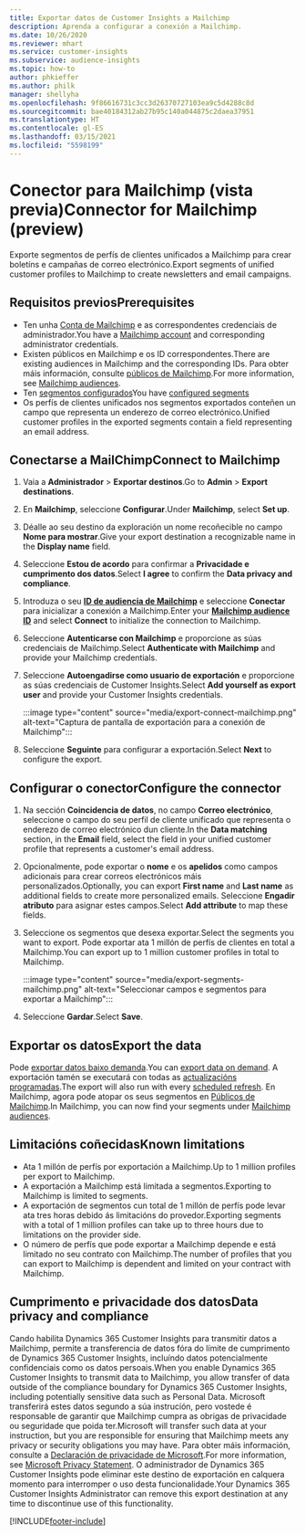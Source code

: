 ```yaml
---
title: Exportar datos de Customer Insights a Mailchimp
description: Aprenda a configurar a conexión a Mailchimp.
ms.date: 10/26/2020
ms.reviewer: mhart
ms.service: customer-insights
ms.subservice: audience-insights
ms.topic: how-to
author: phkieffer
ms.author: philk
manager: shellyha
ms.openlocfilehash: 9f86616731c3cc3d26370727103ea9c5d4288c8d
ms.sourcegitcommit: bae40184312ab27b95c140a044875c2daea37951
ms.translationtype: HT
ms.contentlocale: gl-ES
ms.lasthandoff: 03/15/2021
ms.locfileid: "5598199"
---
```

# <a name="connector-for-mailchimp-preview"></a><span data-ttu-id="56f38-103">Conector para Mailchimp (vista previa)</span><span class="sxs-lookup"><span data-stu-id="56f38-103">Connector for Mailchimp (preview)</span></span>

<span data-ttu-id="56f38-104">Exporte segmentos de perfís de clientes unificados a Mailchimp para crear boletíns e campañas de correo electrónico.</span><span class="sxs-lookup"><span data-stu-id="56f38-104">Export segments of unified customer profiles to Mailchimp to create newsletters and email campaigns.</span></span>

## <a name="prerequisites"></a><span data-ttu-id="56f38-105">Requisitos previos</span><span class="sxs-lookup"><span data-stu-id="56f38-105">Prerequisites</span></span>

-   <span data-ttu-id="56f38-106">Ten unha [Conta de Mailchimp](https://mailchimp.com/) e as correspondentes credenciais de administrador.</span><span class="sxs-lookup"><span data-stu-id="56f38-106">You have a [Mailchimp account](https://mailchimp.com/) and corresponding administrator credentials.</span></span>
-   <span data-ttu-id="56f38-107">Existen públicos en Mailchimp e os ID correspondentes.</span><span class="sxs-lookup"><span data-stu-id="56f38-107">There are existing audiences in Mailchimp and the corresponding IDs.</span></span> <span data-ttu-id="56f38-108">Para obter máis información, consulte [públicos de Mailchimp](https://mailchimp.com/help/create-audience/).</span><span class="sxs-lookup"><span data-stu-id="56f38-108">For more information, see [Mailchimp audiences](https://mailchimp.com/help/create-audience/).</span></span>
-   <span data-ttu-id="56f38-109">Ten [segmentos configurados](segments.md)</span><span class="sxs-lookup"><span data-stu-id="56f38-109">You have [configured segments](segments.md)</span></span>
-   <span data-ttu-id="56f38-110">Os perfís de clientes unificados nos segmentos exportados conteñen un campo que representa un enderezo de correo electrónico.</span><span class="sxs-lookup"><span data-stu-id="56f38-110">Unified customer profiles in the exported segments contain a field representing an email address.</span></span>

## <a name="connect-to-mailchimp"></a><span data-ttu-id="56f38-111">Conectarse a MailChimp</span><span class="sxs-lookup"><span data-stu-id="56f38-111">Connect to Mailchimp</span></span>

1. <span data-ttu-id="56f38-112">Vaia a **Administrador** > **Exportar destinos**.</span><span class="sxs-lookup"><span data-stu-id="56f38-112">Go to **Admin** > **Export destinations**.</span></span>

1. <span data-ttu-id="56f38-113">En **Mailchimp**, seleccione **Configurar**.</span><span class="sxs-lookup"><span data-stu-id="56f38-113">Under **Mailchimp**, select **Set up**.</span></span>

1. <span data-ttu-id="56f38-114">Déalle ao seu destino da exploración un nome recoñecible no campo **Nome para mostrar**.</span><span class="sxs-lookup"><span data-stu-id="56f38-114">Give your export destination a recognizable name in the **Display name** field.</span></span>

1. <span data-ttu-id="56f38-115">Seleccione **Estou de acordo** para confirmar a **Privacidade e cumprimento dos datos**.</span><span class="sxs-lookup"><span data-stu-id="56f38-115">Select **I agree** to confirm the **Data privacy and compliance**.</span></span>

1. <span data-ttu-id="56f38-116">Introduza o seu **[ID de audiencia de Mailchimp](https://mailchimp.com/help/find-audience-id/)** e seleccione **Conectar** para inicializar a conexión a Mailchimp.</span><span class="sxs-lookup"><span data-stu-id="56f38-116">Enter your **[Mailchimp audience ID](https://mailchimp.com/help/find-audience-id/)** and select **Connect** to initialize the connection to Mailchimp.</span></span>

1. <span data-ttu-id="56f38-117">Seleccione **Autenticarse con Mailchimp** e proporcione as súas credenciais de Mailchimp.</span><span class="sxs-lookup"><span data-stu-id="56f38-117">Select **Authenticate with Mailchimp** and provide your Mailchimp credentials.</span></span>

1. <span data-ttu-id="56f38-118">Seleccione **Autoengadirse como usuario de exportación** e proporcione as súas credenciais de Customer Insights.</span><span class="sxs-lookup"><span data-stu-id="56f38-118">Select **Add yourself as export user** and provide your Customer Insights credentials.</span></span>

   :::image type="content" source="media/export-connect-mailchimp.png" alt-text="Captura de pantalla de exportación para a conexión de Mailchimp":::

1. <span data-ttu-id="56f38-120">Seleccione **Seguinte** para configurar a exportación.</span><span class="sxs-lookup"><span data-stu-id="56f38-120">Select **Next** to configure the export.</span></span>

## <a name="configure-the-connector"></a><span data-ttu-id="56f38-121">Configurar o conector</span><span class="sxs-lookup"><span data-stu-id="56f38-121">Configure the connector</span></span>

1. <span data-ttu-id="56f38-122">Na sección **Coincidencia de datos**, no campo **Correo electrónico**, seleccione o campo do seu perfil de cliente unificado que representa o enderezo de correo electrónico dun cliente.</span><span class="sxs-lookup"><span data-stu-id="56f38-122">In the **Data matching** section, in the **Email** field, select the field in your unified customer profile that represents a customer's email address.</span></span> 

1. <span data-ttu-id="56f38-123">Opcionalmente, pode exportar o **nome** e os **apelidos** como campos adicionais para crear correos electrónicos máis personalizados.</span><span class="sxs-lookup"><span data-stu-id="56f38-123">Optionally, you can export **First name** and **Last name** as additional fields to create more personalized emails.</span></span> <span data-ttu-id="56f38-124">Seleccione **Engadir atributo** para asignar estes campos.</span><span class="sxs-lookup"><span data-stu-id="56f38-124">Select **Add attribute** to map these fields.</span></span>

1. <span data-ttu-id="56f38-125">Seleccione os segmentos que desexa exportar.</span><span class="sxs-lookup"><span data-stu-id="56f38-125">Select the segments you want to export.</span></span> <span data-ttu-id="56f38-126">Pode exportar ata 1 millón de perfís de clientes en total a Mailchimp.</span><span class="sxs-lookup"><span data-stu-id="56f38-126">You can export up to 1 million customer profiles in total to Mailchimp.</span></span>

   :::image type="content" source="media/export-segments-mailchimp.png" alt-text="Seleccionar campos e segmentos para exportar a Mailchimp":::

1. <span data-ttu-id="56f38-128">Seleccione **Gardar**.</span><span class="sxs-lookup"><span data-stu-id="56f38-128">Select **Save**.</span></span>

## <a name="export-the-data"></a><span data-ttu-id="56f38-129">Exportar os datos</span><span class="sxs-lookup"><span data-stu-id="56f38-129">Export the data</span></span>

<span data-ttu-id="56f38-130">Pode [exportar datos baixo demanda](export-destinations.md).</span><span class="sxs-lookup"><span data-stu-id="56f38-130">You can [export data on demand](export-destinations.md).</span></span> <span data-ttu-id="56f38-131">A exportación tamén se executará con todas as [actualizacións programadas](system.md#schedule-tab).</span><span class="sxs-lookup"><span data-stu-id="56f38-131">The export will also run with every [scheduled refresh](system.md#schedule-tab).</span></span> <span data-ttu-id="56f38-132">En Mailchimp, agora pode atopar os seus segmentos en [Públicos de Mailchimp](https://mailchimp.com/help/create-audience/).</span><span class="sxs-lookup"><span data-stu-id="56f38-132">In Mailchimp, you can now find your segments under [Mailchimp audiences](https://mailchimp.com/help/create-audience/).</span></span>

## <a name="known-limitations"></a><span data-ttu-id="56f38-133">Limitacións coñecidas</span><span class="sxs-lookup"><span data-stu-id="56f38-133">Known limitations</span></span>

- <span data-ttu-id="56f38-134">Ata 1 millón de perfís por exportación a Mailchimp.</span><span class="sxs-lookup"><span data-stu-id="56f38-134">Up to 1 million profiles per export to Mailchimp.</span></span>
- <span data-ttu-id="56f38-135">A exportación a Mailchimp está limitada a segmentos.</span><span class="sxs-lookup"><span data-stu-id="56f38-135">Exporting to Mailchimp is limited to segments.</span></span>
- <span data-ttu-id="56f38-136">A exportación de segmentos cun total de 1 millón de perfís pode levar ata tres horas debido ás limitacións do provedor.</span><span class="sxs-lookup"><span data-stu-id="56f38-136">Exporting segments with a total of 1 million profiles can take up to three hours due to limitations on the provider side.</span></span> 
- <span data-ttu-id="56f38-137">O número de perfís que pode exportar a Mailchimp depende e está limitado no seu contrato con Mailchimp.</span><span class="sxs-lookup"><span data-stu-id="56f38-137">The number of profiles that you can export to Mailchimp is dependent and limited on your contract with Mailchimp.</span></span>

## <a name="data-privacy-and-compliance"></a><span data-ttu-id="56f38-138">Cumprimento e privacidade dos datos</span><span class="sxs-lookup"><span data-stu-id="56f38-138">Data privacy and compliance</span></span>

<span data-ttu-id="56f38-139">Cando habilita Dynamics 365 Customer Insights para transmitir datos a Mailchimp, permite a transferencia de datos fóra do límite de cumprimento de Dynamics 365 Customer Insights, incluíndo datos potencialmente confidenciais como os datos persoais.</span><span class="sxs-lookup"><span data-stu-id="56f38-139">When you enable Dynamics 365 Customer Insights to transmit data to Mailchimp, you allow transfer of data outside of the compliance boundary for Dynamics 365 Customer Insights, including potentially sensitive data such as Personal Data.</span></span> <span data-ttu-id="56f38-140">Microsoft transferirá estes datos segundo a súa instrución, pero vostede é responsable de garantir que Mailchimp cumpra as obrigas de privacidade ou seguridade que poida ter.</span><span class="sxs-lookup"><span data-stu-id="56f38-140">Microsoft will transfer such data at your instruction, but you are responsible for ensuring that Mailchimp meets any privacy or security obligations you may have.</span></span> <span data-ttu-id="56f38-141">Para obter máis información, consulte a [Declaración de privacidade de Microsoft](https://go.microsoft.com/fwlink/?linkid=396732).</span><span class="sxs-lookup"><span data-stu-id="56f38-141">For more information, see [Microsoft Privacy Statement](https://go.microsoft.com/fwlink/?linkid=396732).</span></span>
<span data-ttu-id="56f38-142">O administrador de Dynamics 365 Customer Insights pode eliminar este destino de exportación en calquera momento para interromper o uso desta funcionalidade.</span><span class="sxs-lookup"><span data-stu-id="56f38-142">Your Dynamics 365 Customer Insights Administrator can remove this export destination at any time to discontinue use of this functionality.</span></span>


[!INCLUDE[footer-include](../includes/footer-banner.md)]